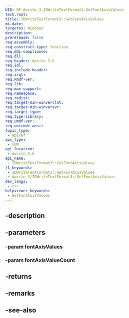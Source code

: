 ```yaml
---
UID: NF:dwrite_3.IDWriteTextFormat3.GetFontAxisValues
tech.root: 
title: IDWriteTextFormat3::GetFontAxisValues
ms.date: 
targetos: Windows
description: 
prerelease: false
req.assembly: 
req.construct-type: function
req.ddi-compliance: 
req.dll: 
req.header: dwrite_3.h
req.idl: 
req.include-header: 
req.irql: 
req.kmdf-ver: 
req.lib: 
req.max-support: 
req.namespace: 
req.redist: 
req.target-min-winverclnt: 
req.target-min-winversvr: 
req.target-type: 
req.type-library: 
req.umdf-ver: 
req.unicode-ansi: 
topic_type:
 - apiref
api_type:
 - COM
api_location:
 - dwrite_3.h
api_name:
 - IDWriteTextFormat3::GetFontAxisValues
f1_keywords:
 - IDWriteTextFormat3::GetFontAxisValues
 - dwrite_3/IDWriteTextFormat3::GetFontAxisValues
dev_langs:
 - c++
helpviewer_keywords:
 - GetFontAxisValues
---
```


## -description

## -parameters

### -param fontAxisValues

### -param fontAxisValueCount

## -returns

## -remarks

## -see-also

